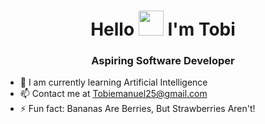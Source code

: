<div align="center"> 
  <h1>Hello  <img src="https://em-content.zobj.net/source/microsoft-teams/363/waving-hand_1f44b.png" width="40px"/> I'm Tobi</h1>
  <h3>Aspiring Software Developer</h3>
</div>



- 🌱 I am currently learning Artificial Intelligence
- 📫 Contact me at Tobiemanuel25@gmail.com
- ⚡ Fun fact: Bananas Are Berries, But Strawberries Aren't!











